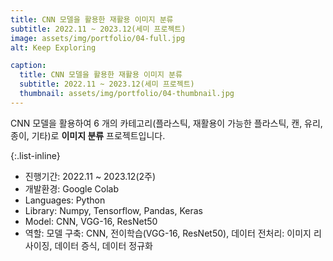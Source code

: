 ```yaml
---
title: CNN 모델을 활용한 재활용 이미지 분류
subtitle: 2022.11 ~ 2023.12(세미 프로젝트)
image: assets/img/portfolio/04-full.jpg
alt: Keep Exploring

caption:
  title: CNN 모델을 활용한 재활용 이미지 분류
  subtitle: 2022.11 ~ 2023.12(세미 프로젝트)
  thumbnail: assets/img/portfolio/04-thumbnail.jpg
---
```

CNN 모델을 활용하여 6 개의 카테고리(플라스틱, 재활용이 가능한 플라스틱, 캔, 유리, 종이, 기타)로 **이미지 분류** 프로젝트입니다.

{:.list-inline}
- 진행기간: 2022.11 ~ 2023.12(2주)
- 개발환경: Google Colab
- Languages: Python
- Library: Numpy, Tensorflow, Pandas, Keras
- Model: CNN, VGG-16, ResNet50
- 역할: 모델 구축: CNN, 전이학습(VGG-16, ResNet50), 데이터 전처리: 이미지 리사이징, 데이터 증식, 데이터 정규화
